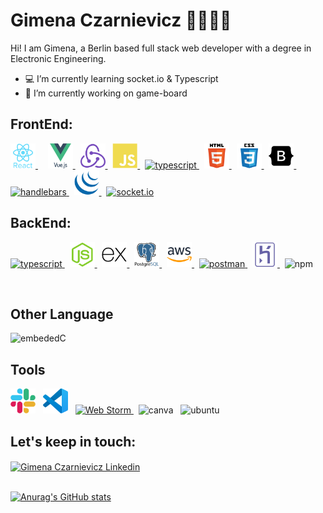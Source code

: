 # Gimena Czarnievicz 👩👩🏼‍💻

Hi! I am Gimena, a Berlin based full stack web developer with a degree in Electronic Engineering.

- 💻  I’m currently learning socket.io & Typescript
- 🔭 I’m currently working on game-board

<!--
Here are some ideas to get you started:

 ...
- 🌱 I’m currently learning ...
- 👯 I’m looking to collaborate on ...
- 🤔 I’m looking for help with ...
- 💬 Ask me about ...
- 📫 How to reach me: ...
- 😄 Pronouns: ...
- ⚡ Fun fact: ...
-->


## FrontEnd:
<p align="left">

<a href="https://reactjs.org/" target="_blank"> <img src="https://raw.githubusercontent.com/devicons/devicon/c5378d6c2510ffa0b3e4475af95618a8048d6cf1/icons/react/react-original-wordmark.svg" alt="react" width="40" height="40"/> </a> 
&nbsp;
&nbsp;
 <a href="https://vuejs.org/" target="_blank"> <img src="https://raw.githubusercontent.com/devicons/devicon/c5378d6c2510ffa0b3e4475af95618a8048d6cf1/icons/vuejs/vuejs-original-wordmark.svg" alt="vuejs" width="40" height="40"/> </a> 
 &nbsp;
 <a href="https://redux.js.org" target="_blank"> <img src="https://raw.githubusercontent.com/devicons/devicon/c5378d6c2510ffa0b3e4475af95618a8048d6cf1/icons/redux/redux-original.svg" alt="redux" width="40" height="40"/> </a>
&nbsp;
<a href="https://developer.mozilla.org/en-US/docs/Web/JavaScript" target="_blank"> <img src="https://raw.githubusercontent.com/devicons/devicon/c5378d6c2510ffa0b3e4475af95618a8048d6cf1/icons/javascript/javascript-plain.svg" alt="javascript" width="40" height="40"/> </a> 
&nbsp;
<a href="https://www.typescriptlang.org/" target="_blank"> <img src="https://cdn.jsdelivr.net/gh/devicons/devicon/icons/typescript/typescript-original.svg" alt="typescript" width="40" height="40"  /> </a> 
&nbsp;
<a href="https://www.w3.org/html/" target="_blank"> <img src="https://raw.githubusercontent.com/devicons/devicon/c5378d6c2510ffa0b3e4475af95618a8048d6cf1/icons/html5/html5-original-wordmark.svg" alt="html5" width="40" height="40"/> </a> 
&nbsp;
<a href="https://www.w3schools.com/css/" target="_blank"> <img src="https://raw.githubusercontent.com/devicons/devicon/c5378d6c2510ffa0b3e4475af95618a8048d6cf1/icons/css3/css3-original-wordmark.svg" alt="css3" width="40" height="40"/> </a> 
&nbsp;
<a href="https://getbootstrap.com" target="_blank"> <img src="https://raw.githubusercontent.com/devicons/devicon/c5378d6c2510ffa0b3e4475af95618a8048d6cf1/icons/bootstrap/bootstrap-plain.svg" alt="bootstrap" width="40" height="40"/> </a>
&nbsp;
<a href="https://handlebarsjs.com/" target="_blank"> <img src="https://cdn.jsdelivr.net/gh/devicons/devicon/icons/handlebars/handlebars-original.svg" alt="handlebars" width="40" height="40"/> </a> 
&nbsp; 
<a href="https://jquery.com/" target="_blank"> <img src="https://raw.githubusercontent.com/izumin5210/emojipack-for-devicon/master/png/jquery.png" alt="jQuery" width="40" height="40"/> </a> 
&nbsp;
<a href="https://socket.io/" target="_blank"> <img src="https://cdn.jsdelivr.net/gh/devicons/devicon/icons/socketio/socketio-original.svg" alt="socket.io" width="40" height="40"/> </a>
</p> 

          
## BackEnd:
<p align="left"> 
<a href="https://www.typescriptlang.org/" target="_blank"> <img src="https://cdn.jsdelivr.net/gh/devicons/devicon/icons/typescript/typescript-original.svg" alt="typescript" width="40" height="40"  /> </a> 
&nbsp;
<a href="https://nodejs.org" target="_blank"> <img src="https://raw.githubusercontent.com/devicons/devicon/c5378d6c2510ffa0b3e4475af95618a8048d6cf1/icons/nodejs/nodejs-original.svg" alt="nodejs" width="40" height="40"/> </a> 
&nbsp;
<a href="https://expressjs.com" target="_blank"> <img src="https://raw.githubusercontent.com/devicons/devicon/c5378d6c2510ffa0b3e4475af95618a8048d6cf1/icons/express/express-original.svg" alt="express" width="40" height="40"/> </a>  
&nbsp;
<a href="https://www.postgresql.org" target="_blank"> <img src="https://raw.githubusercontent.com/devicons/devicon/c5378d6c2510ffa0b3e4475af95618a8048d6cf1/icons/postgresql/postgresql-original-wordmark.svg" alt="postgresql" width="40" height="40"/> </a> 
&nbsp;
<a href="https://aws.amazon.com" target="_blank"> <img src="https://raw.githubusercontent.com/devicons/devicon/c5378d6c2510ffa0b3e4475af95618a8048d6cf1/icons/amazonwebservices/amazonwebservices-original-wordmark.svg" alt="aws" width="40" height="40"/> </a> 
&nbsp;
<a href="https://postman.com" target="_blank"> <img src="https://www.vectorlogo.zone/logos/getpostman/getpostman-icon.svg" alt="postman" width="40" height="40"/> </a> 
&nbsp;
<a href="https://www.heroku.com/" target="_blank"> <img src="https://raw.githubusercontent.com/izumin5210/emojipack-for-devicon/master/png/heroku.png" alt="heroku" width="40" height="40"/> </a> 
&nbsp; 
<img src="https://cdn.jsdelivr.net/gh/devicons/devicon/icons/npm/npm-original-wordmark.svg" alt="npm" width="40" height="40" />
&nbsp;  
</p>
<!--
  <a href="https://www.mongodb.com/" target="_blank"> <img src="https://raw.githubusercontent.com/izumin5210/emojipack-for-devicon/master/png/mongodb.png" alt="mongodb" width="40" height="40"/> </a> &nbsp;
-->
<br/>

## Other Language
<img src="https://cdn.jsdelivr.net/gh/devicons/devicon/icons/embeddedc/embeddedc-original.svg" alt="embededC" width="40" height="40" />
         

## Tools
<p align="left">
<img src="https://raw.githubusercontent.com/devicons/devicon/master/icons/slack/slack-original.svg" alt="slack" width="40" height="40"/>  
&nbsp; 
<img src="https://raw.githubusercontent.com/devicons/devicon/master/icons/vscode/vscode-original.svg" alt="vscode" width="40" height="40"/>  
&nbsp;
<a href="https://www.jetbrains.com/webstorm/promo/?source=google&medium=cpc&campaign=9641686260&term=webstorm&gclid=CjwKCAjwi8iXBhBeEiwAKbUofdWWuk-cb1RaPRtb0TQtPwX_nuhpMhY2wsLM306JEUYHftDnu0vjExoC1kwQAvD_BwE" target="_blank"> <img src="https://cdn.jsdelivr.net/gh/devicons/devicon/icons/webstorm/webstorm-original.svg" alt="Web Storm" width="40" height="40"/> </a> 
&nbsp;
<img src="https://cdn.jsdelivr.net/gh/devicons/devicon/icons/canva/canva-original.svg" alt="canva" width="40" height="40" />  
&nbsp;
<img src="https://cdn.jsdelivr.net/gh/devicons/devicon/icons/ubuntu/ubuntu-plain-wordmark.svg"  alt="ubuntu" width="40" height="40" />
</p>


## Let's keep in touch:
<p align="left">
<a href="https://www.linkedin.com/in/mgczarnievicz/" target="blank"><img align="center" src="https://cdn.jsdelivr.net/npm/simple-icons@3.0.1/icons/linkedin.svg" alt="Gimena Czarnievicz Linkedin" height="30" width="40" /</a>
</p>


\
![Anurag's GitHub stats](https://github-readme-stats.vercel.app/api?username=mgczarnievicz&show_icons=true&bg_color=00000000)
